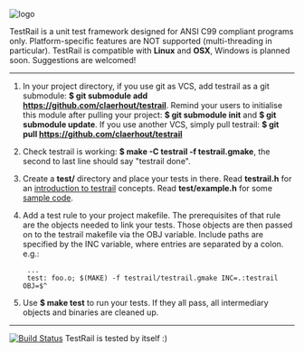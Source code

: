 ![logo](https://github.com/claerhout/testrail/raw/master/testrail-logo.png)

TestRail is a unit test framework designed for ANSI C99 compliant programs only.
Platform-specific features are NOT supported (multi-threading in particular).
TestRail is compatible with **Linux** and **OSX**, Windows is planned soon.
Suggestions are welcomed!

-------------------------------------------------------------------------------

1. In your project directory,
   if you use git as VCS, add testrail as a git submodule:
   **$ git submodule add https://github.com/claerhout/testrail**.
   Remind your users to initialise this module after pulling your project:
   **$ git submodule init** and **$ git submodule update**.
   If you use another VCS, simply pull testrail:
   **$ git pull https://github.com/claerhout/testrail**
2. Check testrail is working: **$ make -C testrail -f testrail.gmake**,
   the second to last line should say "testrail done".
3. Create a **test/** directory and place your tests in there.
   Read **testrail.h** for an [introduction to testrail](https://github.com/claerhout/testrail/blob/master/testrail.h) concepts.
   Read **test/example.h** for some [sample code](https://github.com/claerhout/testrail/blob/master/test/example.c).
4. Add a test rule to your project makefile.
   The prerequisites of that rule are the objects needed to link your tests.
   Those objects are then passed on to the testrail makefile via the OBJ variable.
   Include paths are specified by the INC variable, where entries are separated by a colon.
   e.g.:

		...
		test: foo.o; $(MAKE) -f testrail/testrail.gmake INC=.:testrail OBJ=$^
5. Use **$ make test** to run your tests.
   If they all pass, all intermediary objects and binaries are cleaned up.

-------------------------------------------------------------------------------

[![Build Status](https://secure.travis-ci.org/claerhout/testrail.png?branch=master)](http://travis-ci.org/claerhout/testrail)
TestRail is tested by itself :)